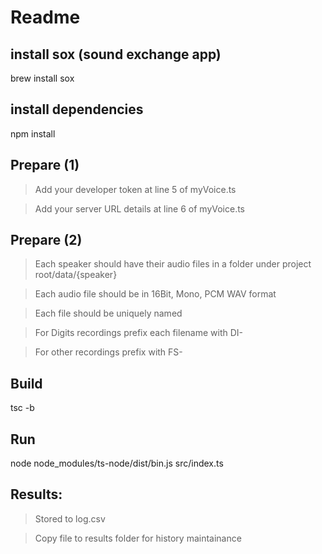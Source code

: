 # Readme

## install sox (sound exchange app)
brew install sox

## install dependencies
npm install

## Prepare (1)
> Add your developer token at line 5 of myVoice.ts

> Add your server URL details at line 6 of myVoice.ts

## Prepare (2)
> Each speaker should have their audio files in a folder under project root/data/{speaker}

> Each audio file should be in 16Bit, Mono, PCM WAV format

> Each file should be uniquely named 

> For Digits recordings prefix each filename with DI-

> For other recordings prefix with FS-

## Build
tsc -b

## Run
node node_modules/ts-node/dist/bin.js src/index.ts

## Results: 
> Stored to log.csv

> Copy file to results folder for history maintainance
